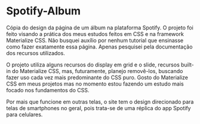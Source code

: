 # Spotify-Album
Cópia do design da página de um álbum na plataforma Spotify. O projeto foi feito visando a prática dos meus estudos feitos em CSS e na framework Materialize CSS. Não busquei auxílio por nenhum tutorial que ensinasse como fazer exatamente essa página. Apenas pesquisei pela documentação dos recursos utilizados.

O projeto utiliza alguns recursos do display em grid e o slide, recursos built-in do Materialize CSS, mas, futuramente, planejo removê-los, buscando fazer uso cada vez mais predominante do CSS puro. Gosto do Materialize CSS em meus projetos mas no momento estou fazendo um estudo mais focado nos fundamentos do CSS.

Por mais que funcione em outras telas, o site tem o design direcionado para telas de smartphones no geral, pois trata-se de uma réplica do app Spotify para celulares.
